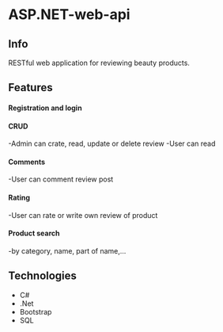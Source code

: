 # ASP.NET-web-api

## Info
RESTful web application for reviewing beauty products.

## Features 
#### Registration and login
#### CRUD 
-Admin can crate, read, update or delete review
-User can read
#### Comments
-User can comment review post
#### Rating
-User can rate or write own review of product 
#### Product search
-by category, name, part of name,...
 
## Technologies
* C#
* .Net
* Bootstrap
* SQL
